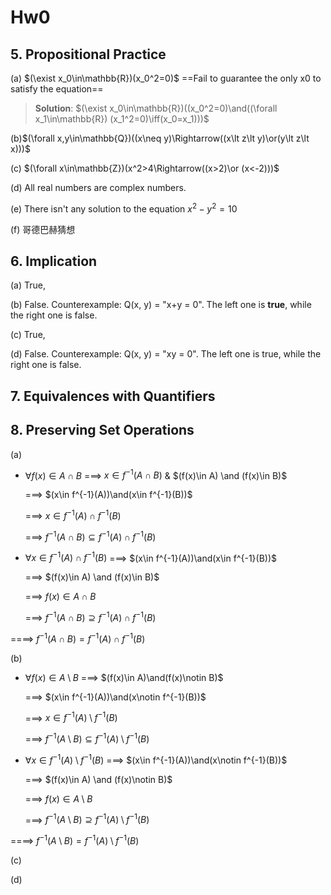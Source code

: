 # Hw0

## 5. Propositional Practice

(a) $(\exist x_0\in\mathbb{R})(x_0^2=0)$ ==Fail to guarantee the only x0 to satisfy the equation==

> **Solution**: $(\exist x_0\in\mathbb{R})((x_0^2=0)\and((\forall x_1\in\mathbb{R}) (x_1^2=0)\iff(x_0=x_1)))$

(b)$(\forall x,y\in\mathbb{Q})((x\neq y)\Rightarrow((x\lt z\lt y)\or(y\lt z\lt x)))$

(c) $(\forall x\in\mathbb{Z})(x^2>4\Rightarrow((x>2)\or (x<-2)))$

(d) All real numbers are complex numbers.

(e) There isn't any solution to the equation $x^2-y^2=10$

(f) 哥德巴赫猜想

## 6. Implication

(a) True, 

(b) False. Counterexample: Q(x, y) = "x+y = 0". The left one is **true**, while the right one is false.

(c) True, 

(d) False. Counterexample: Q(x, y) = "xy = 0". The left one is true, while the right one is false.

## 7. Equivalences with Quantifiers

## 8. Preserving Set Operations

(a) 

- $\forall f(x)\in A\cap B$ ===> $x\in f^{-1}(A\cap B)$ & $(f(x)\in A) \and (f(x)\in B)$ 

  ===> $(x\in f^{-1}(A))\and(x\in f^{-1}(B))$ 

  ===> $x\in f^{-1}(A)\cap f^{-1}(B)$

  ===> $f^{-1}(A\cap B) \subseteq f^{-1}(A)\cap f^{-1}(B)$

- $\forall x\in f^{-1}(A)\cap f^{-1}(B)$ ===> $(x\in f^{-1}(A))\and(x\in f^{-1}(B))$

  ===> $(f(x)\in A) \and (f(x)\in B)$

  ===> $f(x) \in A\cap B$

  ===> $f^{-1}(A\cap B) \supseteq f^{-1}(A)\cap f^{-1}(B)$

====>  $f^{-1}(A\cap B) = f^{-1}(A)\cap f^{-1}(B)$

(b)

- $\forall f(x)\in A\setminus B$ ===> $(f(x)\in A)\and(f(x)\notin B)$

  ===> $(x\in f^{-1}(A))\and(x\notin f^{-1}(B))$ 

  ===> $x\in f^{-1}(A)\setminus f^{-1}(B)$

  ===> $f^{-1}(A\setminus B) \subseteq f^{-1}(A)\setminus f^{-1}(B)$

- $\forall x\in f^{-1}(A)\setminus f^{-1}(B)$ ===> $(x\in f^{-1}(A))\and(x\notin f^{-1}(B))$

  ===> $(f(x)\in A) \and (f(x)\notin B)$

  ===> $f(x) \in A\setminus B$

  ===> $f^{-1}(A\setminus B) \supseteq f^{-1}(A)\setminus f^{-1}(B)$

====>  $f^{-1}(A\setminus B) = f^{-1}(A)\setminus f^{-1}(B)$

(c)

(d)